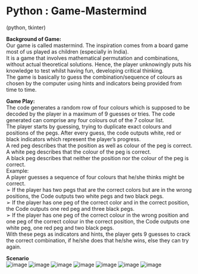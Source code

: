 # Python : Game-Mastermind
(python, tkinter)

**Background of Game:**<br>
Our game is called mastermind. The inspiration comes from a board game most of us
played as children (especially in India).<br>
It is a game that involves mathematical permutation and combinations, without actual
theoretical solutions. Hence, the player unknowingly puts his knowledge to test whilst
having fun, developing critical thinking.<br>
The game is basically to guess the combination/sequence of colours as chosen by the
computer using hints and indicators being provided from time to time.

**Game Play:**<br>
The code generates a random row of four colours which is supposed to be decoded by
the player in a maximum of 9 guesses or tries. The code generated can comprise any
four colours out of the 7 colour list.<br>
The player starts by guessing, trying to duplicate exact colours and positions of the
pegs. After every guess, the code outputs white, red or black indicators which represent
the player’s progress.<br>
A red peg describes that the position as well as colour of the peg is correct.<br>
A white peg describes that the colour of the peg is correct.<br>
A black peg describes that neither the position nor the colour of the peg is correct.<br>
Example:<br>
A player guesses a sequence of four colours that he/she thinks might be correct.<br>
➢ If the player has two pegs that are the correct colors but are in the wrong
positions, the Code outputs two white pegs and two black pegs.<br>
➢ If the player has one peg of the correct color and in the correct position, the
Code outputs one red peg and three black pegs.<br>
➢ If the player has one peg of the correct colour in the wrong position and one
peg of the correct colour in the correct position, the Code outputs one white
peg, one red peg and two black pegs.<br>
With these pegs as indicators and hints, the player gets 9 guesses to crack the
correct combination, if he/she does that he/she wins, else they can try again.<br>

**Scenario**<br>
![image](https://user-images.githubusercontent.com/91309421/222983086-80511d69-787e-4630-bc15-d03298c2af47.png)
![image](https://user-images.githubusercontent.com/91309421/222983123-0adffd89-6b17-4fa0-99de-a884e031e074.png)
![image](https://user-images.githubusercontent.com/91309421/222983140-346297fa-231b-4234-a4b9-1d512423c47f.png)
![image](https://user-images.githubusercontent.com/91309421/222983158-94b2a5cf-7d19-4d4f-ac3d-bb7336cc855e.png)
![image](https://user-images.githubusercontent.com/91309421/222983185-6c044b76-12d5-4042-9388-efe955668dbf.png)
![image](https://user-images.githubusercontent.com/91309421/222983201-16f99454-c535-40a3-bcbb-79cb613f3586.png)
![image](https://user-images.githubusercontent.com/91309421/222983212-b2a1b645-1d93-463f-a490-5142dbb7e075.png)



